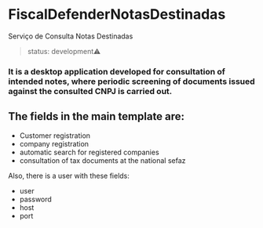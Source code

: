 # FiscalDefenderNotasDestinadas
Serviço de Consulta Notas Destinadas


>status: development⚠️

### It is a desktop application developed for consultation of intended notes, where periodic screening of documents issued against the consulted CNPJ is carried out.

## The fields in the main template are:

+ Customer registration
+ company registration
+ automatic search for registered companies
+ consultation of tax documents at the national sefaz

Also, there is a user with these fields:

+ user
+ password
+ host
+ port
